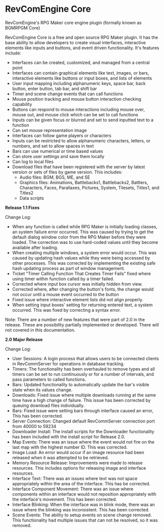 # RevComEngine Core

RevComEngine's RPG Maker core engine plugin (formally known as BGMRPGM Core)

RevComEngine Core is a free and open source RPG Maker plugin. It has the base ability to allow developers to create visual interfaces, interactive elements like inputs and buttons, and event driven functionality.
It's features include:

- Interfaces can be created, customized, and managed from a central point
- Interfaces can contain graphical elements like text, images, or bars, interactive elements like buttons or input boxes, and lists of elements
- User input mapping including alphanumeric keys, space bar, back button, enter button, tab bar, and shift bar
- Timer and scene change events that can call functions
- Mouse position tracking and mouse button interaction checking capability
- Buttons can respond to mouse interactions including mouse over, mouse out, and mouse click which can be set to call functions
- Inputs can be given focus or blurred and set to send inputted text to a function
- Can set mouse representation image
- Interfaces can follow game players or characters
- Inputs can be restricted to allow alphanumeric characters, letters, or numbers, and set to allow spaces in text
- Bars can use numerical or time based values
- Can store user settings and save them locally
- Can log to local files
- Download files that have been registered with the server by latest version or sets of files by game version. This includes:
     - Audio files: BGM, BGS, ME, and SE
     - Graphics files: Animations, Battlebacks1, Battlebacks2, Battlers, Characters, Faces, Parallaxes, Pictures,
                       System, Tilesets, Titles1, and Titles2
     - Data scripts

**Release 1.1 Fixes**

Change Log:

- When any function is called while RPG Maker is initially loading classes, an system failure error occurred. This was caused by trying to get the default dialog window color from the RPG Maker before they were loaded. The correction was to use hard-coded values until they become available after loading.
- When creating multiple windows, a system error would occur. This was caused by updating hash values while they were being accessed by other processes. This was corrected by implementing the existing safe hash updating process as part of window management.
- Ticket "Timer Calling Function That Creates Timer Fails" fixed where using timer within function called by a timer failed.
- Corrected where input box cursor was initially hidden from view.
- Corrected where, after changing the button's fonts, the change would not occur until a mouse event occurred to the button
- Fixed issue where interactive element lists did not align properly.
- When setting input boxes' setting for returning entered text, a system occurred. This was fixed by correcting a syntax error.

Note: There are a number of new features that were part of 2.0 in the release. These are possibility partially implemented or developed. There will not covered in this documentation.

**2.0 Major Release**

Change Log:

- User Sessions: A login process that allows users to be connected clients in RevCommServer for operations in database tracking.
- Timers: The functionality has been overhauled to remove types and all timers can be set to run continuously or for a number of intervals, and pass parameters to called functions.
- Bars: Updated functionality to automatically update the bar's visible state when its values change.
- Downloads: Fixed issue where multiple downloads running at the same time have a high change of failure. This issue has been corrected by queuing download files individually.
- Bars: Fixed issue were setting bars through interface caused an error, This has been corrected.
- Server Connection: Changed default RevCommServer connection port from 40000 to 59234
- Downloader Install: The install scripts for the Downloader functionality has been included with the install script for Release 2.0.
- Map Events: There was an issue where the event would not fire on the last map with the highest number ID. This was corrected.
- Image Load: An error would occur if an image resource had been released when it was attempted to be retrieved.
- Memory Resource Release: Improvements were made to release resources. This includes options for releasing image and interface resources.
- Interface Text: There was an issues where text was not space appropriately within the area of the interface. This has be corrected.
- Interface Component Movement: There was an issue where components within an interface would not reposition appropriately with the interface's movement. This has been corrected.
- Interface Blinking: When the interface was in blink mode, there was an issue where the blinking was inconsistent. This has been corrected.
- Scene Events: The ability to setup events on scene change removed. This functionality had multiple issues that can not be resolved, so it was removed.
